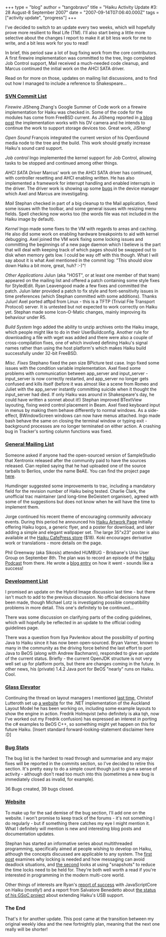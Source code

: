 +++
type = "blog"
author = "tangobravo"
title = "Haiku Activity Update #3: 28 August-8 September 2007"
date = "2007-09-14T07:06:40.000Z"
tags = ["activity update", "progress"]
+++

I've decided to switch to an update every two weeks, which will hopefully prove more resilient to Real Life (TM).  I'll also start being a little more selective about the changes I report to make it at bit less work for me to write, and a bit less work for you to read!

In brief, this period saw a lot of bug fixing work from the core contributors. A first firewire implementation was committed to the tree, Ingo completed Job Control support, Mail received a much-needed code cleanup, and Marcus continued the initial work on the AHCI SATA driver.

Read on for more on those, updates on mailing list discussions, and to find out how I managed to include a reference to Shakespeare...

<!--break-->

<h3><a href="https://lists.berlios.de/pipermail/haiku-commits/">SVN Commit List</a></h3>

<em>Firewire</em>
JiSheng Zhang's Google Summer of Code work on a firewire implementation for Haiku was checked in. Some of the code for the modules has come from FreeBSD current. As JiSheng reported in <a href="/blog/absabs/2007-08-30/my_feelings_about_gsoc_and_firewire_status">a blog post</a> the implementation works with his DV camera and he intends to continue the work to support storage devices too. Great work, JiSheng!

<em>Open Sound</em>
François integrated the current version of his OpenSound media node to the tree and the build. This work should greatly increase Haiku's sound card support.

<em>Job control</em>
Ingo implemented the kernel support for Job Control, allowing tasks to be stopped and continued among other things.

<em>AHCI SATA Driver</em>
Marcus' work on the AHCI SATA driver has continued, with controller resetting and AHCI enabling written. He has also implemented a framework for interrupt handling and enabled interrupts in the driver. The driver work is showing up some <a href="https://dev.haiku-os.org/ticket/1434">bugs</a> in the device manager which Axel and Marcus are investigating.

<em>Mail</em>
Stephan checked in part of a big cleanup to the Mail application, fixed some issues with the toolbar, and some general issues with resizing menu fields. Spell checking now works too (the words file was not included in the Haiku image by default).

<em>Kernel</em>
Ingo made some fixes to the VM with regards to areas and caching. He also did some work on enabling hardware breakpoints to aid with kernel debugging.
Axel joined the VM work fixing some locking issues and committing the beginnings of a new page daemon which I believe is the part that will deal with keeping track of which pages should be swapped out to disk when memory gets low. I could be way off with this though. What I will say about it is what Axel mentioned in the commit log: "This should slow down Haiku a bit more, great, huh? :-)"!

<em>Other Applications</em>
Julun (aka "HOST", or at least one member of that team) appeared on the mailing list and offered a patch containing some style fixes for StyledEdit. Ryan Leavengood made a few fixes and committed the patch. Julun later provided a patch to fix style and font-sensitivity issues in time preferences (which Stephan committed with some additions). Thanks Julun!
Axel ported atftpd from Linux - this is a TFTP (Trivial File Transport Protocol) server. It is untested but not expected to work correctly on Haiku yet.
Stephan made some Icon-O-Matic changes, mainly improving its behaviour under R5.

<em>Build System</em>
Ingo added the ability to unzip archives onto the Haiku image, which people might like to do in their UserBuildconfig. Another rule for downloading a file with wget was added and there were also a couple of cross-compilation fixes, one of which involved defining Haiku's signal names rather than using the host platform's which makes Haiku build successfully under 32-bit FreeBSD.

<em>Misc. Fixes</em>
Stephano fixed the pen size BPicture test case.
Ingo fixed some issues with the condition variable implementation.
Axel fixed some problems with communication between app_server and input_server - input_server is now correctly restarted, and app_server no longer gets confused and kills itself (before it was almost like a scene from Romeo and Juliet with the app_server instantly committing suicide when it thought the input_server had died. If only Haiku was around in Shakespeare's day, he could have written a sonnet about it!)
Stephan improved BTextView layouting, fixing weird control placement in Beam.
Axel fixed keyboard input in menus by making them behave differently to normal windows. As a side-effect, BWindowScreen windows can now have menus attached.
Ingo made bash behave the same on closing the terminal window or typing exit - background processes are no longer terminated on either action.
A crashing bug in Tracker's sorting column functions was fixed.


<h3><a href="https://www.freelists.org/archives/openbeos/">General Mailing List</a></h3>

Someone asked if anyone had the open-sourced version of SampleStudio that Xentronix released after the community paid to have the sources released. Cian replied saying that he had uploaded one of the source tarballs to Berlios, under the name BeAE. You can find the project page <a href="http://developer.berlios.de/projects/beae/">here</a>.

Humdinger suggested some improvements to trac, including a mandatory field for the revision number of Haiku being tested. Charlie Clark, the unofficial trac maintainer (and long-time BeGeistert organiser), agreed with some of the suggestions but does not know when he will have the time to implement them.

Jorge continued his recent theme of encouraging community advocacy events. During this period he announced his <a href="http://myhaiku.org/haiku-related-artwork">Haiku Artwork Page</a> initially offering Haiku logos, a generic flyer, and a poster for download, and later adding a simple and elegant wallpaper set. The large 35"x23" poster is also available at the <a href="http://www.cafepress.com/haiku_os/">Haiku CafePress store</a> ($18). Koki encourages derivative work or translations - more details on the page.

Phil Greenway (aka Sikosis) attended HUMBUG - Brisbane's Unix User Group on September 8th. The plan was to record an episode of the <a href="http://www.pageflakes.com/HaikuPodcast">Haiku Podcast</a> from there. He wrote a <a href="/blog/sikosis/2007-09-12/haiku_at_humbug">blog entry</a> on how it went - sounds like a success!


<h3><a href="https://www.freelists.org/archives/haiku-development/">Development List</a></h3>

I promised an update on the Hybrid Image discussion last time - but there isn't much to add to the previous discussion. No official decisions have been made, though Michael Lotz is investigating possible compatibility problems in more detail. This one's definitely to be continued...

There was some discussion on clarifying parts of the coding guidelines, which will hopefully be reflected in an update to the official coding guidelines page.

There was a question from Ilya Pavlenkov about the possibility of porting Java to Haiku since it has now been open-sourced. Bryan Varner, known to many in the community as the driving force behind the last effort to port Java to BeOS (along with Andrew Bachmann), responded to give an update of the current status. Briefly - the current OpenJDK structure is not very well set up for platform ports, but there are changes coming in the future. In other news, his (private) 1.4.2 Java port for BeOS "nearly" runs on Haiku. Cool.


<h3><a href="http://www.bug-br.org.br/pipermail/glasselevator-talk/">Glass Elevator</a></h3>

Continuing the thread on layout managers I mentioned <a href="/blog/tangobravo/2007-08-30/haiku_activity_update_2">last time</a>, Christof Lutteroth set up <a href="http://www.cs.auckland.ac.nz/~lutteroth/projects/alm/">a website</a> for the .NET implementation of the Auckland Layout Model he has been working on, including some example layouts to show the engine in action. Fredrik Holmqvist (who definitely is aka tqh, now I've worked out my Fredrik confusion) has expressed an interest in porting the c# examples to BeOS C++, so something might yet happen on this for future Haiku. [Insert standard forward-looking-statement disclaimer here :D]

<h3><a href="http://dev.haiku-os.org">Bug Stats</a></h3>

The bug list is the hardest to read through and summarise and any major fixes will be reported in the commits section, so I've decided to retire this section. It's pretty easy to do a simple count though just to give a sense of activity - although don't read too much into this (sometimes a new bug is immediately closed as invalid, for example).

36 Bugs created, 39 bugs closed.

<h3><a href="http://www.haiku-os.org">Website</a></h3>

To make up for the sad demise of the bug section, I'll add one on the website. I won't promise to keep track of the forums - it's not something I do regularly - but if something there catches my eye I might mention it. What I definitely will mention is new and interesting blog posts and documentation updates.

Stephan has started an informative series about multithreaded programming, specifically aimed at people wishing to develop on Haiku, although the concepts discussed are applicable to any system. The <a href="/documents/dev/understanding_the_design_and_requirements_of_multithreaded_applications">first post</a> examines why locking is needed and how messaging can avoid deadlock situations, and <a href="/documents/dev/using_snapshots_for_short_locking_times">the second</a> looks at using "snapshots" to reduce the time locks need to be held for. They're both well worth a read if you're interested in programming in the modern multi-core world.

Other things of interests are Ryan's <a href="/blog/leavengood/2007-09-04/javascriptcore_runs_on_haiku_mostly">report of success</a> with JavaScriptCore on Haiku (mostly!) and a report from Salvatore Benedetto about <a href="/blog/emitrax/2007-09-05/impression_about_my_gsoc_with_haiku_and_usb_isochronous_support_status">the status of his GSoC project</a> about extending Haiku's USB support.

<h3>The End</h3>
That's it for another update. This post came at the transition between my original weekly idea and the new fortnightly plan, meaning that the next one really will be shorter!
